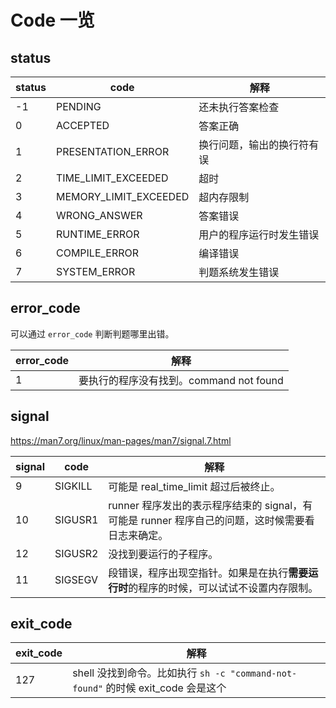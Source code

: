 # Code 一览

## status

| status | code                  | 解释                       |
| ------ | --------------------- | -------------------------- |
| -1     | PENDING               | 还未执行答案检查           |
| 0      | ACCEPTED              | 答案正确                   |
| 1      | PRESENTATION_ERROR    | 换行问题，输出的换行符有误 |
| 2      | TIME_LIMIT_EXCEEDED   | 超时                       |
| 3      | MEMORY_LIMIT_EXCEEDED | 超内存限制                 |
| 4      | WRONG_ANSWER          | 答案错误                   |
| 5      | RUNTIME_ERROR         | 用户的程序运行时发生错误   |
| 6      | COMPILE_ERROR         | 编译错误                   |
| 7      | SYSTEM_ERROR          | 判题系统发生错误           |

## error_code

可以通过 `error_code` 判断判题哪里出错。

| error_code | 解释                                    |
| ---------- | --------------------------------------- |
| 1          | 要执行的程序没有找到。command not found |

## signal

<https://man7.org/linux/man-pages/man7/signal.7.html>

| signal | code    | 解释                                                                                             |
| ------ | ------- | ------------------------------------------------------------------------------------------------ |
| 9      | SIGKILL | 可能是 real_time_limit 超过后被终止。                                                            |
| 10     | SIGUSR1 | runner 程序发出的表示程序结束的 signal，有可能是 runner 程序自己的问题，这时候需要看日志来确定。 |
| 12     | SIGUSR2 | 没找到要运行的子程序。                                                                           |
| 11     | SIGSEGV | 段错误，程序出现空指针。如果是在执行**需要运行时**的程序的时候，可以试试不设置内存限制。         |

## exit_code

| exit_code | 解释                                                                             |
| --------- | -------------------------------------------------------------------------------- |
| 127       | shell 没找到命令。比如执行 `sh -c "command-not-found"` 的时候 exit_code 会是这个 |
